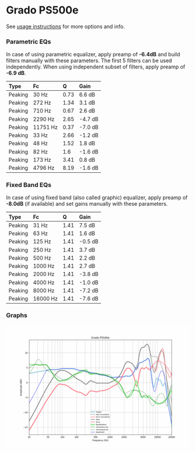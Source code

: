 # Grado PS500e
See [usage instructions](https://github.com/jaakkopasanen/AutoEq#usage) for more options and info.

### Parametric EQs
In case of using parametric equalizer, apply preamp of **-6.4dB** and build filters manually
with these parameters. The first 5 filters can be used independently.
When using independent subset of filters, apply preamp of **-6.9 dB**.

| Type    | Fc       |    Q | Gain    |
|:--------|:---------|:-----|:--------|
| Peaking | 30 Hz    | 0.73 | 6.6 dB  |
| Peaking | 272 Hz   | 1.34 | 3.1 dB  |
| Peaking | 710 Hz   | 0.67 | 2.6 dB  |
| Peaking | 2290 Hz  | 2.65 | -4.7 dB |
| Peaking | 11751 Hz | 0.37 | -7.0 dB |
| Peaking | 33 Hz    | 2.66 | -1.2 dB |
| Peaking | 48 Hz    | 1.52 | 1.8 dB  |
| Peaking | 82 Hz    | 1.6  | -1.6 dB |
| Peaking | 173 Hz   | 3.41 | 0.8 dB  |
| Peaking | 4796 Hz  | 8.19 | -1.6 dB |

### Fixed Band EQs
In case of using fixed band (also called graphic) equalizer, apply preamp of **-8.0dB**
(if available) and set gains manually with these parameters.

| Type    | Fc       |    Q | Gain    |
|:--------|:---------|:-----|:--------|
| Peaking | 31 Hz    | 1.41 | 7.5 dB  |
| Peaking | 63 Hz    | 1.41 | 1.6 dB  |
| Peaking | 125 Hz   | 1.41 | -0.5 dB |
| Peaking | 250 Hz   | 1.41 | 3.7 dB  |
| Peaking | 500 Hz   | 1.41 | 2.2 dB  |
| Peaking | 1000 Hz  | 1.41 | 2.7 dB  |
| Peaking | 2000 Hz  | 1.41 | -3.8 dB |
| Peaking | 4000 Hz  | 1.41 | -1.0 dB |
| Peaking | 8000 Hz  | 1.41 | -7.2 dB |
| Peaking | 16000 Hz | 1.41 | -7.6 dB |

### Graphs
![](./Grado%20PS500e.png)